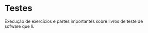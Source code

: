 <h1>Testes</h1>

Execução de exercícios e partes importantes sobre livros de teste de sofware que li.